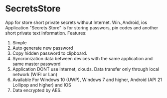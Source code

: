 # SecretsStore
App for store short private secrets without Internet. Win.,Android, ios
Application "Secrets Store" is for storing passwors, pin codes and another short private text information.
Features:
  1. Simple
  2. Auto generate new password
  3. Copy hidden password to clipboard.
  4. Syncronization data between devices with the same application and same master password
  5. Application DONT use Internet, clouds. Data transfer only through local network (WIFI or Lan)
  6. Available For Windows 10 (UWP), Windows 7 and higher, Android (API 21 Lollipop and higher) and IOS
  7. Data encrypted by AES.
